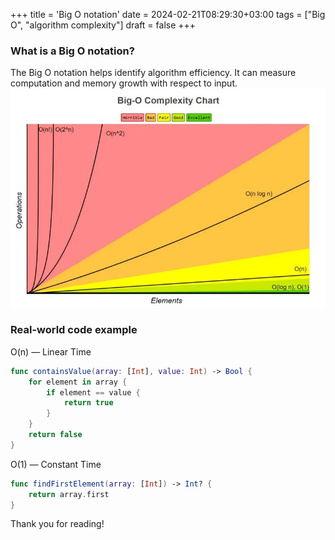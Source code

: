 +++
title = 'Big O notation'
date = 2024-02-21T08:29:30+03:00
tags = ["Big O", "algorithm complexity"]
draft = false
+++

### What is a Big O notation?

The Big O notation helps identify algorithm efficiency. It can measure computation and memory growth with respect to input.
![alt image](images/0.jpg#center)

### Real-world code example
O(n) — Linear Time
``` swift 
func containsValue(array: [Int], value: Int) -> Bool {
    for element in array {
        if element == value {
            return true
        }
    }
    return false
}
```

O(1) — Constant Time
``` swift 
func findFirstElement(array: [Int]) -> Int? {
    return array.first
}
```

Thank you for reading!
